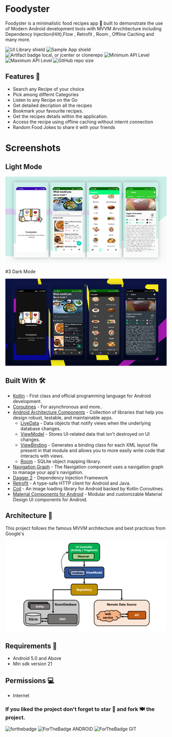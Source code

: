 # Foodyster

Foodyster is a minimalistic food recipes app  📱 built to demonstrate the use of Modern Android development tools with MVVM Arvchitecture including Dependency Injection(Hilt),Flow , Retrofit , Room , Offline Caching and many more.

![UI Library shield](https://img.shields.io/badge/LibraryType-UI-blue.svg)
![Sample App shield](https://img.shields.io/badge/App-Sample-green.svg)
![Artifact badge local, or jcenter or clonerepo](https://img.shields.io/badge/Artifact-JCenter-green.svg)
![Minimum API Level](https://img.shields.io/badge/Min%20API%20Level-21-green)
![Maximum API Level](https://img.shields.io/badge/Max%20API%20Level-32-orange)
![GitHub repo size](https://img.shields.io/github/repo-size/SAMYAK99/Foodyster)

## Features 🚀

- Search any Recipe of your choice
- Pick among differnt Categories
- Listen to any Recipe on the Go
- Get detailed decription all the recipes
- Bookmark your favourite recipes.
- Get the recipes details within the application.
- Access the recipe using offline caching without internt connection
- Random Food Jokes to share it with your friends

# Screenshots

## Light Mode
<p> <img src="./Screenshots/light.png" > </p>

#3 Dark Mode
<p> <img src="./Screenshots/dark.png" > </p>

## Built With 🛠

- [Kotlin](https://kotlinlang.org/) - First class and official programming language for Android development.
- [Coroutines](https://kotlinlang.org/docs/reference/coroutines-overview.html) - For asynchronous and more..
- [Android Architecture Components](https://developer.android.com/topic/libraries/architecture) - Collection of libraries that help you design robust, testable, and maintainable apps.
  - [LiveData](https://developer.android.com/topic/libraries/architecture/livedata) - Data objects that notify views when the underlying database changes.
  - [ViewModel](https://developer.android.com/topic/libraries/architecture/viewmodel) - Stores UI-related data that isn't destroyed on UI changes. 
  - [ViewBinding](https://developer.android.com/topic/libraries/view-binding) - Generates a binding class for each XML layout file present in that module and allows you to more easily write code that interacts with views.
  - [Room](https://developer.android.com/topic/libraries/architecture/room) - SQLite object mapping library.
- [Navigation Graph](https://developer.android.com/guide/navigation/navigation-design-graph) - The Navigation component uses a navigation graph to manage your app's navigation.  
- [Dagger 2](https://dagger.dev/) - Dependency Injection Framework
- [Retrofit](https://square.github.io/retrofit/) - A type-safe HTTP client for Android and Java.
- [Coil](https://github.com/coil-kt/coil/) - An image loading library for Android backed by Kotlin Coroutines.
- [Material Components for Android](https://github.com/material-components/material-components-android) - Modular and customizable Material Design UI components for Android.


## Architecture 🗼

This project follows the famous MVVM architecture and best practices from Google's 
<p> <img src="./Screenshots/mvvm.png" > </p>


## Requirements 🎯 
- Android 5.0 and Above
- Min sdk version 21

## Permissions 💻
- Internet


### If you liked the project don't forget to star 🌟 and fork 🍽 the project.
![forthebadge](https://forthebadge.com/images/badges/built-with-love.svg)
![ForTheBadge ANDROID](https://forthebadge.com/images/badges/built-for-android.svg)
![ForTheBadge GIT](https://forthebadge.com/images/badges/uses-git.svg)

